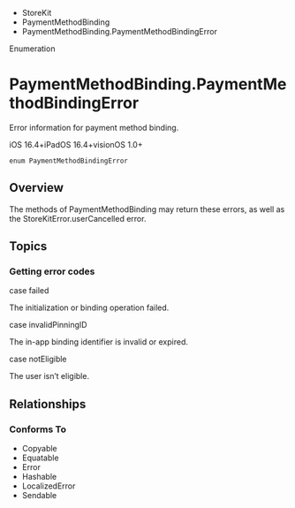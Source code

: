 

- StoreKit
- PaymentMethodBinding
-  PaymentMethodBinding.PaymentMethodBindingError 

Enumeration

# PaymentMethodBinding.PaymentMethodBindingError

Error information for payment method binding.

iOS 16.4+iPadOS 16.4+visionOS 1.0+

``` source
enum PaymentMethodBindingError
```

## Overview

The methods of PaymentMethodBinding may return these errors, as well as the StoreKitError.userCancelled error.

## Topics

### Getting error codes

case failed

The initialization or binding operation failed.

case invalidPinningID

The in-app binding identifier is invalid or expired.

case notEligible

The user isn’t eligible.

## Relationships

### Conforms To

- Copyable
- Equatable
- Error
- Hashable
- LocalizedError
- Sendable

